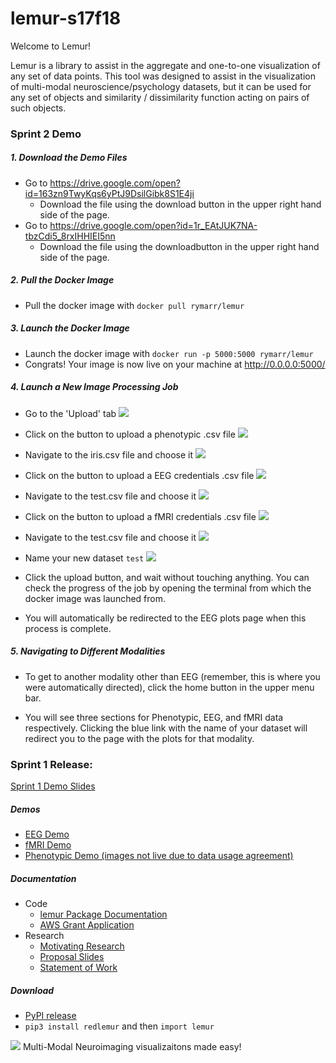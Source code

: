 # lemur-s17f18

Welcome to Lemur!

Lemur is a library to assist in the aggregate and one-to-one visualization of any set of data points. This tool was designed to assist in the visualization of multi-modal neuroscience/psychology datasets, but it can be used for any set of objects and similarity / dissimilarity function acting on pairs of such objects.

### Sprint 2 Demo

##### 1. Download the Demo Files
* Go to https://drive.google.com/open?id=163zn9TwyKqs6yPtJ9DsilGibk8S1E4ji
  * Download the file using the download button in the upper right hand side of the page.
* Go to https://drive.google.com/open?id=1r_EAtJUK7NA-tbzCdi5_8rxIHHIEI5nn
  * Download the file using the downloadbutton in the upper right hand side of the page.

##### 2. Pull the Docker Image
* Pull the docker image with `docker pull rymarr/lemur`

##### 3. Launch the Docker Image
* Launch the docker image with `docker run -p 5000:5000 rymarr/lemur`
* Congrats! Your image is now live on your machine at http://0.0.0.0:5000/

##### 4. Launch a New Image Processing Job
* Go to the 'Upload' tab
![](https://user-images.githubusercontent.com/10272301/34256327-cafa91ca-e622-11e7-90be-1f4c228bc996.png)

* Click on the button to upload a phenotypic .csv file
![](https://user-images.githubusercontent.com/10272301/34256328-cb0ad42c-e622-11e7-93b3-709f772c9fb0.png)

* Navigate to the iris.csv file and choose it
![](https://user-images.githubusercontent.com/10272301/34256329-cb183342-e622-11e7-9fd6-68ceeea0b4d3.png)

* Click on the button to upload a EEG credentials .csv file
![](https://user-images.githubusercontent.com/10272301/34256330-cb2663ae-e622-11e7-99a6-831caf415219.png)

* Navigate to the test.csv file and choose it
![](https://user-images.githubusercontent.com/10272301/34256331-cb359766-e622-11e7-8481-85b32563a26f.png)

* Click on the button to upload a fMRI credentials .csv file
![](https://user-images.githubusercontent.com/10272301/34256332-cb438fc4-e622-11e7-88fd-6a878d973cb5.png)

* Navigate to the test.csv file and choose it
![](https://user-images.githubusercontent.com/10272301/34256333-cb511a68-e622-11e7-97a1-51c80faf7e4d.png)

* Name your new dataset `test`
![](https://user-images.githubusercontent.com/10272301/34256334-cb60425e-e622-11e7-8a5e-daa2fefa0dd5.png)

* Click the upload button, and wait without touching anything. You can check the progress of the job by opening the terminal from which the docker image was launched from.

* You will automatically be redirected to the EEG plots page when this process is complete.

##### 5. Navigating to Different Modalities
* To get to another modality other than EEG (remember, this is where you were automatically directed), click the home button in the upper menu bar.

* You will see three sections for Phenotypic, EEG, and fMRI data respectively. Clicking the blue link with the name of your dataset will redirect you to the page with the plots for that modality.


### Sprint 1 Release:
[Sprint 1 Demo Slides](https://docs.google.com/presentation/d/1WhvT_KDLle6KnK6QdVPW1PvJf-FzisBHaIJUEnq5vf0/edit?usp=sharing)

##### Demos
* [EEG Demo](https://nbviewer.jupyter.org/github/NeuroDataDesign/lemur-f17s18/blob/master/docs/notebooks/rmarren1/Lemur%20EEG.ipynb)
* [fMRI Demo](https://nbviewer.jupyter.org/github/NeuroDataDesign/lemur-f17s18/blob/master/docs/notebooks/rmarren1/Lemur%20fMRI.ipynb)
* [Phenotypic Demo (images not live due to data usage agreement)](https://github.com/NeuroDataDesign/lemur-f17s18/blob/master/docs/notebooks/rmarren1/Lemur%20Phenotypic.ipynb)

##### Documentation
* Code
  * [lemur Package Documentation](https://neurodatadesign.github.io/lemur-f17s18/)
  * [AWS Grant Application](https://github.com/NeuroDataDesign/lemur-f17s18/blob/master/docs/group/proposal/Multi-Modal%20Brain%20Visualizations.pdf)
* Research
  * [Motivating Research](https://github.com/NeuroDataDesign/lemur-f17s18/blob/master/docs/group/proposal/Literature%20Scoping.pdf)
  * [Proposal Slides](https://github.com/NeuroDataDesign/lemur-f17s18/blob/master/docs/group/proposal/proposal.pdf)
  * [Statement of Work](https://github.com/NeuroDataDesign/lemur-f17s18/blob/master/docs/group/proposal/sow.md)

##### Download
* [PyPI release](https://pypi.python.org/pypi/redlemur)
* `pip3 install redlemur` and then `import lemur`

![](https://user-images.githubusercontent.com/10272301/32417867-a9e85e72-c22d-11e7-9f56-9f1dd2b062c0.png)
Multi-Modal Neuroimaging visualizaitons made easy!
